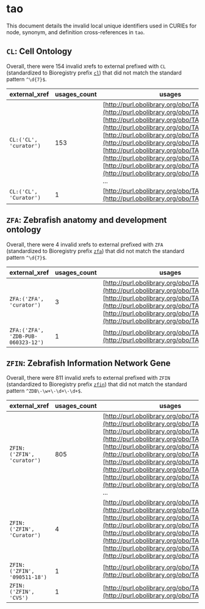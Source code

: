 # tao

This document details the invalid local unique identifiers used in CURIEs
for node, synonym, and definition cross-references in `tao`.


## `CL`: Cell Ontology

Overall, there were 154 invalid
xrefs to external prefixed with `CL` (standardized to Bioregistry
prefix [`cl`](https://bioregistry.io/cl)) that
did not match the standard pattern `^\d{7}$`.

| external_xref          |   usages_count | usages                                                                                                                                                                                                                                                                                                                                                                                                                                                                |
|------------------------|----------------|-----------------------------------------------------------------------------------------------------------------------------------------------------------------------------------------------------------------------------------------------------------------------------------------------------------------------------------------------------------------------------------------------------------------------------------------------------------------------|
| `CL:('CL', 'curator')` |            153 | [http://purl.obolibrary.org/obo/TAO_0002148](http://purl.obolibrary.org/obo/TAO_0002148), [http://purl.obolibrary.org/obo/TAO_0002182](http://purl.obolibrary.org/obo/TAO_0002182), [http://purl.obolibrary.org/obo/TAO_0002211](http://purl.obolibrary.org/obo/TAO_0002211), [http://purl.obolibrary.org/obo/TAO_0005243](http://purl.obolibrary.org/obo/TAO_0005243), [http://purl.obolibrary.org/obo/TAO_0005322](http://purl.obolibrary.org/obo/TAO_0005322), ... |
| `CL:('CL', 'Curator')` |              1 | [http://purl.obolibrary.org/obo/TAO_0005242](http://purl.obolibrary.org/obo/TAO_0005242)                                                                                                                                                                                                                                                                                                                                                                              |

## `ZFA`: Zebrafish anatomy and development ontology

Overall, there were 4 invalid
xrefs to external prefixed with `ZFA` (standardized to Bioregistry
prefix [`zfa`](https://bioregistry.io/zfa)) that
did not match the standard pattern `^\d{7}$`.

| external_xref                      |   usages_count | usages                                                                                                                                                                                                                                                                       |
|------------------------------------|----------------|------------------------------------------------------------------------------------------------------------------------------------------------------------------------------------------------------------------------------------------------------------------------------|
| `ZFA:('ZFA', 'curator')`           |              3 | [http://purl.obolibrary.org/obo/TAO_0002135](http://purl.obolibrary.org/obo/TAO_0002135), [http://purl.obolibrary.org/obo/TAO_0002136](http://purl.obolibrary.org/obo/TAO_0002136), [http://purl.obolibrary.org/obo/TAO_0002141](http://purl.obolibrary.org/obo/TAO_0002141) |
| `ZFA:('ZFA', 'ZDB-PUB-060323-12')` |              1 | [http://purl.obolibrary.org/obo/TAO_0005245](http://purl.obolibrary.org/obo/TAO_0005245)                                                                                                                                                                                     |

## `ZFIN`: Zebrafish Information Network Gene

Overall, there were 811 invalid
xrefs to external prefixed with `ZFIN` (standardized to Bioregistry
prefix [`zfin`](https://bioregistry.io/zfin)) that
did not match the standard pattern `^ZDB\-\w+\-\d+\-\d+$`.

| external_xref                |   usages_count | usages                                                                                                                                                                                                                                                                                                                                                                                                                                                                |
|------------------------------|----------------|-----------------------------------------------------------------------------------------------------------------------------------------------------------------------------------------------------------------------------------------------------------------------------------------------------------------------------------------------------------------------------------------------------------------------------------------------------------------------|
| `ZFIN:('ZFIN', 'curator')`   |            805 | [http://purl.obolibrary.org/obo/TAO_0000000](http://purl.obolibrary.org/obo/TAO_0000000), [http://purl.obolibrary.org/obo/TAO_0000001](http://purl.obolibrary.org/obo/TAO_0000001), [http://purl.obolibrary.org/obo/TAO_0000006](http://purl.obolibrary.org/obo/TAO_0000006), [http://purl.obolibrary.org/obo/TAO_0000007](http://purl.obolibrary.org/obo/TAO_0000007), [http://purl.obolibrary.org/obo/TAO_0000008](http://purl.obolibrary.org/obo/TAO_0000008), ... |
| `ZFIN:('ZFIN', 'Curator')`   |              4 | [http://purl.obolibrary.org/obo/TAO_0005153](http://purl.obolibrary.org/obo/TAO_0005153), [http://purl.obolibrary.org/obo/TAO_0005165](http://purl.obolibrary.org/obo/TAO_0005165), [http://purl.obolibrary.org/obo/TAO_0005166](http://purl.obolibrary.org/obo/TAO_0005166), [http://purl.obolibrary.org/obo/TAO_0005210](http://purl.obolibrary.org/obo/TAO_0005210)                                                                                                |
| `ZFIN:('ZFIN', '090511-18')` |              1 | [http://purl.obolibrary.org/obo/TAO_0002145](http://purl.obolibrary.org/obo/TAO_0002145)                                                                                                                                                                                                                                                                                                                                                                              |
| `ZFIN:('ZFIN', 'CVS')`       |              1 | [http://purl.obolibrary.org/obo/TAO_0005265](http://purl.obolibrary.org/obo/TAO_0005265)                                                                                                                                                                                                                                                                                                                                                                              |

